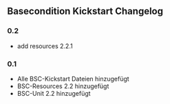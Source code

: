 ## Basecondition Kickstart Changelog

### 0.2

* add resources 2.2.1

### 0.1

* Alle BSC-Kickstart Dateien hinzugefügt
* BSC-Resources 2.2 hinzugefügt
* BSC-Unit 2.2 hinzugefügt